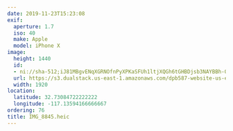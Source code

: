 ```yaml
---
date: 2019-11-23T15:23:08
exif:
  aperture: 1.7
  iso: 40
  make: Apple
  model: iPhone X
image:
  height: 1440
  id:
  - ni://sha-512;iJ81MBgvENqXGRNOfnPyXPKaSFUh1ltjXQGh6tGHBDjsb3NAYBBh-QwFWbz1nn-a8qmi034r09dlm8UBzaj2YQ
  url: https://s3.dualstack.us-east-1.amazonaws.com/dpb587-website-us-east-1/asset/gallery/2019-san-diego/b2d9020f-51c4-8748-6bb5-54c6ac997eca~1920.jpg
  width: 1920
location:
  latitude: 32.73084722222222
  longitude: -117.13594166666667
ordering: 76
title: IMG_8845.heic
---
```

